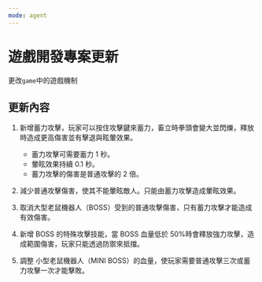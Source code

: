 ```yaml
---
mode: agent
---
```


# 遊戲開發專案更新

更改`game`中的遊戲機制

## 更新內容

1. 新增蓄力攻擊，玩家可以按住攻擊鍵來蓄力，畜立時拳頭會變大並閃爍，釋放時造成更高傷害並有擊退與眩暈效果。

   - 蓄力攻擊可需要蓄力 1 秒。
   - 暈眩效果持續 0.1 秒。
   - 蓄力攻擊的傷害是普通攻擊的 2 倍。

2. 減少普通攻擊傷害，使其不能暈眩敵人。只能由蓄力攻擊造成暈眩效果。

3. 取消大型老鼠機器人（BOSS）受到的普通攻擊傷害，只有蓄力攻擊才能造成有效傷害。

4. 新增 BOSS 的特殊攻擊技能，當 BOSS 血量低於 50%時會釋放強力攻擊，造成範圍傷害，玩家只能透過防禦來抵擋。

5. 調整 小型老鼠機器人（MINI BOSS）的血量，使玩家需要普通攻擊三次或蓄力攻擊一次才能擊敗。
